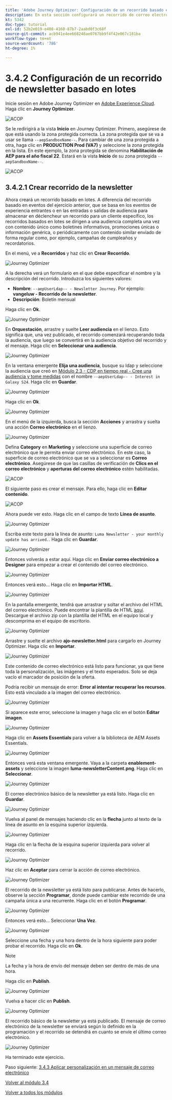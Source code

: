 ```yaml
---
title: 'Adobe Journey Optimizer: Configuración de un recorrido basado en lotes'
description: En esta sección configurará un recorrido de correo electrónico por lotes para enviar una newsletter
kt: 5342
doc-type: tutorial
exl-id: 52b2e019-e408-4160-87b7-2aabd0f3c68f
source-git-commit: acb941e4ee668248ae0767bb9f4f42e067c181ba
workflow-type: tm+mt
source-wordcount: '786'
ht-degree: 1%

---
```


# 3.4.2 Configuración de un recorrido de newsletter basado en lotes

Inicie sesión en Adobe Journey Optimizer en [Adobe Experience Cloud](https://experience.adobe.com). Haga clic en **Journey Optimizer**.

![ACOP](./../../../modules/ajo-b2c/module3.2/images/acophome.png)

Se le redirigirá a la vista **Inicio** en Journey Optimizer. Primero, asegúrese de que está usando la zona protegida correcta. La zona protegida que se va a usar se llama `--aepSandboxName--`. Para cambiar de una zona protegida a otra, haga clic en **PRODUCTION Prod (VA7)** y seleccione la zona protegida en la lista. En este ejemplo, la zona protegida se denomina **Habilitación de AEP para el año fiscal 22**. Estará en la vista **Inicio** de su zona protegida `--aepSandboxName--`.

![ACOP](./../../../modules/ajo-b2c/module3.2/images/acoptriglp.png)

## 3.4.2.1 Crear recorrido de la newsletter

Ahora creará un recorrido basado en lotes. A diferencia del recorrido basado en eventos del ejercicio anterior, que se basa en los eventos de experiencia entrantes o en las entradas o salidas de audiencia para almacenar en déclencheur un recorrido para un cliente específico, los recorridos basados en lotes se dirigen a una audiencia completa una vez con contenido único como boletines informativos, promociones únicas o información genérica, o periódicamente con contenido similar enviado de forma regular como, por ejemplo, campañas de cumpleaños y recordatorios.

En el menú, ve a **Recorridos** y haz clic en **Crear Recorrido**.

![Journey Optimizer](./images/oc43.png)

A la derecha verá un formulario en el que debe especificar el nombre y la descripción del recorrido. Introduzca los siguientes valores:

- **Nombre**: `--aepUserLdap-- - Newsletter Journey`. Por ejemplo: **vangeluw - Recorrido de la newsletter**.
- **Descripción**: Boletín mensual

Haga clic en **Ok**.

![Journey Optimizer](./images/batchj2.png)

En **Orquestación**, arrastre y suelte **Leer audiencia** en el lienzo. Esto significa que, una vez publicado, el recorrido comenzará recuperando toda la audiencia, que luego se convertirá en la audiencia objetivo del recorrido y el mensaje. Haga clic en **Seleccionar una audiencia**.

![Journey Optimizer](./images/batchj3.png)

En la ventana emergente **Elija una audiencia**, busque su ldap y seleccione la audiencia que creó en [Módulo 2.3 - CDP en tiempo real - Cree una audiencia y tome medidas](./../../../modules/rtcdp-b2c/module2.3/real-time-cdp-build-a-segment-take-action.md) con el nombre `--aepUserLdap-- - Interest in Galaxy S24`. Haga clic en **Guardar**.

![Journey Optimizer](./images/batchj5.png)

Haga clic en **Ok**.

![Journey Optimizer](./images/batchj6.png)

En el menú de la izquierda, busca la sección **Acciones** y arrastra y suelta una acción **Correo electrónico** en el lienzo.

![Journey Optimizer](./images/batchj7.png)

Defina **Category** en **Marketing** y seleccione una superficie de correo electrónico que le permita enviar correo electrónico. En este caso, la superficie de correo electrónico que se va a seleccionar es **Correo electrónico**. Asegúrese de que las casillas de verificación de **Clics en el correo electrónico** y **aperturas del correo electrónico** estén habilitadas.

![ACOP](./images/journeyactions1eee.png)

El siguiente paso es crear el mensaje. Para ello, haga clic en **Editar contenido**.

![ACOP](./images/journeyactions2.png)

Ahora puede ver esto. Haga clic en el campo de texto **Línea de asunto**.

![Journey Optimizer](./images/batch4.png)

Escriba este texto para la línea de asunto: `Luma Newsletter - your monthly update has arrived.`. Haga clic en **Guardar**.

![Journey Optimizer](./images/batch5.png)

Entonces volverás a estar aquí. Haga clic en **Enviar correo electrónico a Designer** para empezar a crear el contenido del correo electrónico.

![Journey Optimizer](./images/batch6.png)

Entonces verá esto... Haga clic en **Importar HTML**.

![Journey Optimizer](./images/batch7.png)

En la pantalla emergente, tendrá que arrastrar y soltar el archivo del HTML del correo electrónico. Puede encontrar la plantilla de HTML [aquí](./../../../assets/html/ajo-newsletter.html.zip). Descargue el archivo zip con la plantilla del HTML en el equipo local y descomprima en el equipo de escritorio.

![Journey Optimizer](./images/html1.png)

Arrastre y suelte el archivo **ajo-newsletter.html** para cargarlo en Journey Optimizer. Haga clic en **Importar**.

![Journey Optimizer](./images/batch8.png)

Este contenido de correo electrónico está listo para funcionar, ya que tiene toda la personalización, las imágenes y el texto esperados. Solo se deja vacío el marcador de posición de la oferta.

Podría recibir un mensaje de error: **Error al intentar recuperar los recursos**. Esto está vinculado a la imagen del correo electrónico.

![Journey Optimizer](./images/errorfetch.png)

Si aparece este error, seleccione la imagen y haga clic en el botón **Editar imagen**.

![Journey Optimizer](./images/errorfetch1.png)

Haga clic en **Assets Essentials** para volver a la biblioteca de AEM Assets Essentials.

![Journey Optimizer](./images/errorfetch2.png)

Entonces verá esta ventana emergente. Vaya a la carpeta **enablement-assets** y seleccione la imagen **luma-newsletterContent.png**. Haga clic en **Seleccionar**.

![Journey Optimizer](./images/errorfetch3.png)

El correo electrónico básico de la newsletter ya está listo. Haga clic en **Guardar**.

![Journey Optimizer](./images/ready.png)

Vuelva al panel de mensajes haciendo clic en la **flecha** junto al texto de la línea de asunto en la esquina superior izquierda.

![Journey Optimizer](./images/batch9.png)

Haga clic en la flecha de la esquina superior izquierda para volver al recorrido.

![Journey Optimizer](./images/oc79aeee.png)

Haz clic en **Aceptar** para cerrar la acción de correo electrónico.

![Journey Optimizer](./images/oc79beee.png)

El recorrido de la newsletter ya está listo para publicarse. Antes de hacerlo, observe la sección **Programar**, donde puede cambiar este recorrido de una campaña única a una recurrente. Haga clic en el botón **Programar**.

![Journey Optimizer](./images/batchj12.png)

Entonces verá esto... Seleccionar **Una Vez**.

![Journey Optimizer](./images/sch1.png)

Seleccione una fecha y una hora dentro de la hora siguiente para poder probar el recorrido. Haga clic en **Ok**.

>[!NOTE]
>
>La fecha y la hora de envío del mensaje deben ser dentro de más de una hora.

Haga clic en **Publish**.

![Journey Optimizer](./images/batchj13.png)

Vuelva a hacer clic en **Publish**.

![Journey Optimizer](./images/batchj14.png)

El recorrido básico de la newsletter ya está publicado. El mensaje de correo electrónico de la newsletter se enviará según lo definido en la programación y el recorrido se detendrá en cuanto se envíe el último correo electrónico.

![Journey Optimizer](./images/batchj14eee.png)

Ha terminado este ejercicio.

Paso siguiente: [3.4.3 Aplicar personalización en un mensaje de correo electrónico](./ex3.md)

[Volver al módulo 3.4](./journeyoptimizer.md)

[Volver a todos los módulos](../../../overview.md)
